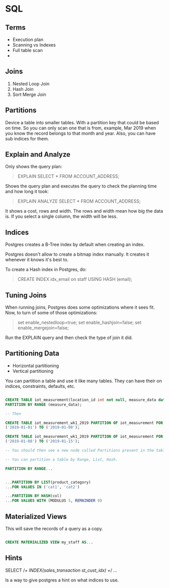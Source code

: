 # SQL

## Terms

- Execution plan
- Scanning vs Indexes
- Full table scan
-

## Joins

1. Nested Loop Join
2. Hash Join
3. Sort Merge Join

## Partitions

Device a table into smaller tables.
With a partition key that could be based on time. So you can only scan one that is from, example, Mar 2019 when you know the record belongs to that month and year.
Also, you can have sub indices for them.

## Explain and Analyze

Only shows the query plan:

> EXPLAIN SELECT \* FROM ACCOUNT_ADDRESS;

Shows the query plan and executes the query to check the planning time and how long it took:

> EXPLAIN ANALYZE SELECT \* FROM ACCOUNT_ADDRESS;

It shows a cost, rows and width. The rows and width mean how big the data is.
If you select a single column, the width will be less.

## Indices

Postgres creates a B-Tree index by default when creating an index.

Postgres doesn't allow to create a bitmap index manually. It creates it whenever it knows it's best to.

To create a Hash index in Postgres, do:

> CREATE INDEX idx_email on staff USING HASH (email);

## Tuning Joins

When running joins, Postgres does some optimizations where it sees fit.
Now, to turn of some of those optimizations:

> set enable_nestedloop=true;
> set enable_hashjoin=false;
> set enable_mergejoin=false;

Run the EXPLAIN query and then check the type of join it did.

## Partitioning Data

- Horizontal partitioning
- Vertical partitioning

You can partition a table and use it like many tables.
They can have their on indices, constraints, defaults, etc.

```sql

CREATE TABLE iot_measurement(location_id int not null, measure_data data not null)
PARTITION BY RANGE (measure_data);

-- Then

CREATE TABLE iot_measurement_wk1_2019 PARTITION OF iot_measurement FOR VALUES FROM
('2019-01-01') TO ('2019-01-08');

CREATE TABLE iot_measurement_wk1_2019 PARTITION OF iot_measurement FOR VALUES FROM
('2019-01-08') TO ('2019-01-15');

-- You should then see a new node called Partitions present in the table nodes.

-- You can partition a table by Range, List, Hash.

PARTITION BY RANGE...


...PARTITION BY LIST(product_category)
...FOR VALUES IN ('cat1', 'cat2')

...PARTITION BY HASH(col)
...FOR VALUES WITH (MODULUS 5, REMAINDER 0)

```

## Materialized Views

This will save the records of a query as a copy.

```sql

CREATE MATERIALIZED VIEW my_staff AS...

```

## Hints

SELECT /_+ INDEX(sales_transaction st_cust_idx) +_/
...

Is a way to give postgres a hint on what indices to use.
